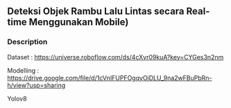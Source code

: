 ## Deteksi Objek Rambu Lalu Lintas secara Real-time Menggunakan Mobile)


### Description
Dataset : https://universe.roboflow.com/ds/4cXvr09kuA?key=CYGes3n2nm

Modelling : https://drive.google.com/file/d/1cVnlFUPFOgqyOjDLU_9na2wFBuPbRn-h/view?usp=sharing

Yolov8





